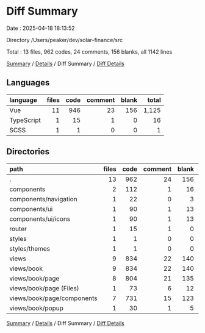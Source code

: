 # Diff Summary

Date : 2025-04-18 18:13:52

Directory /Users/peaker/dev/solar-finance/src

Total : 13 files,  962 codes, 24 comments, 156 blanks, all 1142 lines

[Summary](results.md) / [Details](details.md) / Diff Summary / [Diff Details](diff-details.md)

## Languages
| language | files | code | comment | blank | total |
| :--- | ---: | ---: | ---: | ---: | ---: |
| Vue | 11 | 946 | 23 | 156 | 1,125 |
| TypeScript | 1 | 15 | 1 | 0 | 16 |
| SCSS | 1 | 1 | 0 | 0 | 1 |

## Directories
| path | files | code | comment | blank | total |
| :--- | ---: | ---: | ---: | ---: | ---: |
| . | 13 | 962 | 24 | 156 | 1,142 |
| components | 2 | 112 | 1 | 16 | 129 |
| components/navigation | 1 | 22 | 0 | 3 | 25 |
| components/ui | 1 | 90 | 1 | 13 | 104 |
| components/ui/icons | 1 | 90 | 1 | 13 | 104 |
| router | 1 | 15 | 1 | 0 | 16 |
| styles | 1 | 1 | 0 | 0 | 1 |
| styles/themes | 1 | 1 | 0 | 0 | 1 |
| views | 9 | 834 | 22 | 140 | 996 |
| views/book | 9 | 834 | 22 | 140 | 996 |
| views/book/page | 8 | 804 | 21 | 135 | 960 |
| views/book/page (Files) | 1 | 73 | 6 | 12 | 91 |
| views/book/page/components | 7 | 731 | 15 | 123 | 869 |
| views/book/popup | 1 | 30 | 1 | 5 | 36 |

[Summary](results.md) / [Details](details.md) / Diff Summary / [Diff Details](diff-details.md)